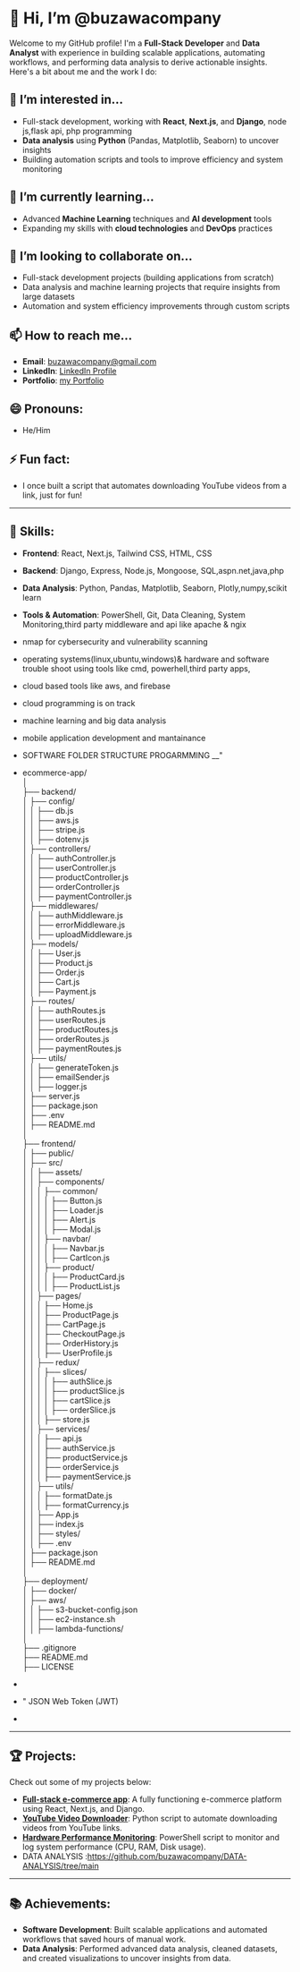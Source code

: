 # 👋 Hi, I’m @buzawacompany

Welcome to my GitHub profile! I'm a **Full-Stack Developer** and **Data Analyst** with experience in building scalable applications, automating workflows, and performing data analysis to derive actionable insights. Here's a bit about me and the work I do:

## 👀 I’m interested in...
- Full-stack development, working with **React**, **Next.js**, and **Django**, node js,flask api, php  programming 
- **Data analysis** using **Python** (Pandas, Matplotlib, Seaborn) to uncover insights
- Building automation scripts and tools to improve efficiency and system monitoring

## 🌱 I’m currently learning...
- Advanced **Machine Learning** techniques and **AI development** tools
- Expanding my skills with **cloud technologies** and **DevOps** practices

## 💞️ I’m looking to collaborate on...
- Full-stack development projects (building applications from scratch)
- Data analysis and machine learning projects that require insights from large datasets
- Automation and system efficiency improvements through custom scripts

## 📫 How to reach me...
- **Email**: buzawacompany@gmail.com
- **LinkedIn**: [ LinkedIn Profile](https://www.linkedin.com/in/buzawa-company-30409b350)
- **Portfolio**: [my Portfolio](https://buzawa-portfolio.com)

## 😄 Pronouns:
- He/Him

## ⚡ Fun fact:
- I once built a script that automates downloading YouTube videos from a link, just for fun!

---

## 🔧 Skills:
- **Frontend**: React, Next.js, Tailwind CSS, HTML, CSS
- **Backend**: Django, Express, Node.js, Mongoose, SQL,aspn.net,java,php 
- **Data Analysis**: Python, Pandas, Matplotlib, Seaborn, Plotly,numpy,scikit learn
- **Tools & Automation**: PowerShell, Git, Data Cleaning, System Monitoring,third party middleware and  api like  apache & ngix
- nmap for cybersecurity and  vulnerability scanning 
- operating systems(linux,ubuntu,windows)&  hardware and  software trouble  shoot  using tools  like  cmd, powerhell,third party apps,
- cloud based  tools  like  aws, and  firebase
- cloud  programming  is  on track
- machine  learning  and  big data analysis
- mobile  application  development  and  mantainance
- SOFTWARE FOLDER STRUCTURE PROGARMMING __"
- ecommerce-app/  
│  
├── backend/  
│   ├── config/  
│   │   ├── db.js  
│   │   ├── aws.js  
│   │   ├── stripe.js  
│   │   ├── dotenv.js  
│   ├── controllers/  
│   │   ├── authController.js  
│   │   ├── userController.js  
│   │   ├── productController.js  
│   │   ├── orderController.js  
│   │   ├── paymentController.js  
│   ├── middlewares/  
│   │   ├── authMiddleware.js  
│   │   ├── errorMiddleware.js  
│   │   ├── uploadMiddleware.js  
│   ├── models/  
│   │   ├── User.js  
│   │   ├── Product.js  
│   │   ├── Order.js  
│   │   ├── Cart.js  
│   │   ├── Payment.js  
│   ├── routes/  
│   │   ├── authRoutes.js  
│   │   ├── userRoutes.js  
│   │   ├── productRoutes.js  
│   │   ├── orderRoutes.js  
│   │   ├── paymentRoutes.js  
│   ├── utils/  
│   │   ├── generateToken.js  
│   │   ├── emailSender.js  
│   │   ├── logger.js  
│   ├── server.js  
│   ├── package.json  
│   ├── .env  
│   ├── README.md  
│  
├── frontend/  
│   ├── public/  
│   ├── src/  
│   │   ├── assets/  
│   │   ├── components/  
│   │   │   ├── common/  
│   │   │   │   ├── Button.js  
│   │   │   │   ├── Loader.js  
│   │   │   │   ├── Alert.js  
│   │   │   │   ├── Modal.js  
│   │   │   ├── navbar/  
│   │   │   │   ├── Navbar.js  
│   │   │   │   ├── CartIcon.js  
│   │   │   ├── product/  
│   │   │   │   ├── ProductCard.js  
│   │   │   │   ├── ProductList.js  
│   │   ├── pages/  
│   │   │   ├── Home.js  
│   │   │   ├── ProductPage.js  
│   │   │   ├── CartPage.js  
│   │   │   ├── CheckoutPage.js  
│   │   │   ├── OrderHistory.js  
│   │   │   ├── UserProfile.js  
│   │   ├── redux/  
│   │   │   ├── slices/  
│   │   │   │   ├── authSlice.js  
│   │   │   │   ├── productSlice.js  
│   │   │   │   ├── cartSlice.js  
│   │   │   │   ├── orderSlice.js  
│   │   │   ├── store.js  
│   │   ├── services/  
│   │   │   ├── api.js  
│   │   │   ├── authService.js  
│   │   │   ├── productService.js  
│   │   │   ├── orderService.js  
│   │   │   ├── paymentService.js  
│   │   ├── utils/  
│   │   │   ├── formatDate.js  
│   │   │   ├── formatCurrency.js  
│   │   ├── App.js  
│   │   ├── index.js  
│   │   ├── styles/  
│   │   ├── .env  
│   ├── package.json  
│   ├── README.md  
│  
├── deployment/  
│   ├── docker/  
│   ├── aws/  
│   │   ├── s3-bucket-config.json  
│   │   ├── ec2-instance.sh  
│   │   ├── lambda-functions/  
│  
├── .gitignore  
├── README.md  
├── LICENSE  

-
- " 
JSON Web Token (JWT)
-                                                  
   


---

## 🏆 Projects:
Check out some of my projects below:

- **[Full-stack e-commerce app](https://github.com/buzawacompany/THIS-AMAZING-EVER-SITE-TO-HAPPEN)**: A fully functioning e-commerce platform using React, Next.js, and Django.
- **[YouTube Video Downloader](https://github.com/buzawacompany/multithreaded-video-downloader)**: Python script to automate downloading videos from YouTube links.
- **[Hardware Performance Monitoring](https://github.com/buzawacompany/system-performance/tree/main)**: PowerShell script to monitor and log system performance (CPU, RAM, Disk usage).
- DATA ANALYSIS :https://github.com/buzawacompany/DATA-ANALYSIS/tree/main

---

## 📚 Achievements:
- **Software Development**: Built scalable applications and automated workflows that saved hours of manual work.
- **Data Analysis**: Performed advanced data analysis, cleaned datasets, and created visualizations to uncover insights from data.



